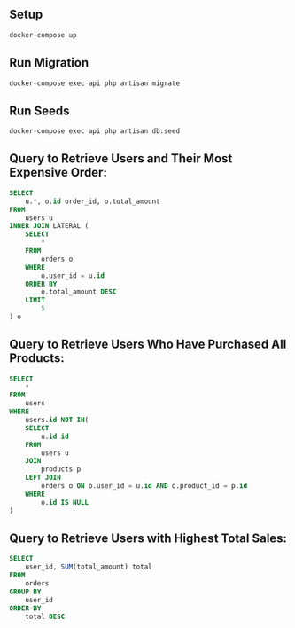 ## Setup

```bash
docker-compose up
```

## Run Migration

```bash
docker-compose exec api php artisan migrate
```

## Run Seeds

```bash
docker-compose exec api php artisan db:seed
```

## Query to Retrieve Users and Their Most Expensive Order:

```sql
SELECT
    u.*, o.id order_id, o.total_amount
FROM
    users u
INNER JOIN LATERAL (
    SELECT
        *
    FROM
        orders o
    WHERE
        o.user_id = u.id
    ORDER BY
        o.total_amount DESC
    LIMIT
        5
) o
```

## Query to Retrieve Users Who Have Purchased All Products:

```sql
SELECT
    *
FROM
    users
WHERE
    users.id NOT IN(
    SELECT
        u.id id
    FROM
        users u
    JOIN
        products p
    LEFT JOIN
        orders o ON o.user_id = u.id AND o.product_id = p.id
    WHERE
        o.id IS NULL
)
```

## Query to Retrieve Users with Highest Total Sales:

```sql
SELECT
    user_id, SUM(total_amount) total
FROM
    orders
GROUP BY
    user_id
ORDER BY
    total DESC
```

